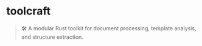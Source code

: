 # toolcraft

> 🛠️ A modular Rust toolkit for document processing, template analysis, and structure extraction.
